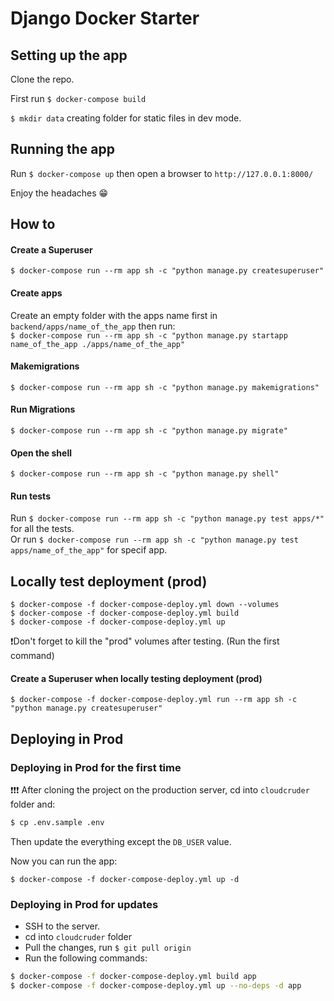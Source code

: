 Django Docker Starter
===

## Setting up the app

Clone the repo.  

First run `$ docker-compose build`  

`$ mkdir data` creating folder for static files in dev mode.


## Running the app

Run `$ docker-compose up` then open a browser to `http://127.0.0.1:8000/`  


Enjoy the headaches 😁


## How to

#### Create a Superuser

`$ docker-compose run --rm app sh -c "python manage.py createsuperuser"`


#### Create apps

Create an empty folder with the apps name first in `backend/apps/name_of_the_app` then run:  
`$ docker-compose run --rm app sh -c "python manage.py startapp name_of_the_app ./apps/name_of_the_app"`


#### Makemigrations

`$ docker-compose run --rm app sh -c "python manage.py makemigrations"`


#### Run Migrations

`$ docker-compose run --rm app sh -c "python manage.py migrate"`


#### Open the shell

`$ docker-compose run --rm app sh -c "python manage.py shell"`


#### Run tests

Run `$ docker-compose run --rm app sh -c "python manage.py test apps/*"` for all the tests.  
Or run `$ docker-compose run --rm app sh -c "python manage.py test apps/name_of_the_app"` for specif app.


## Locally test deployment (prod)

```
$ docker-compose -f docker-compose-deploy.yml down --volumes
$ docker-compose -f docker-compose-deploy.yml build
$ docker-compose -f docker-compose-deploy.yml up
```
❗️Don't forget to kill the "prod" volumes after testing. (Run the first command)


#### Create a Superuser when locally testing deployment (prod)

`$ docker-compose -f docker-compose-deploy.yml run --rm app sh -c "python manage.py createsuperuser"`

## Deploying in Prod

### Deploying in Prod for the first time
❗️❗️❗️ After cloning the project on the production server, cd into `cloudcruder` folder and:

```sh
$ cp .env.sample .env
```

Then update the everything except the `DB_USER` value.

Now you can run the app:
```
$ docker-compose -f docker-compose-deploy.yml up -d
```

### Deploying in Prod for updates

* SSH to the server.
* cd into `cloudcruder` folder
* Pull the changes, run `$ git pull origin`
* Run the following commands:

```sh
$ docker-compose -f docker-compose-deploy.yml build app
$ docker-compose -f docker-compose-deploy.yml up --no-deps -d app
```
